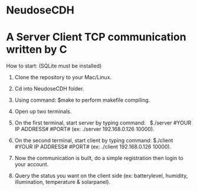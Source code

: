 # NeudoseCDH

# A Server Client TCP communication written by C

How to start: (SQLite must be installed)

1. Clone the repository to your Mac/Linux.

2. Cd into NeudoseCDH folder.

3. Using command:   $make     to perform makefile compiling.

4. Open up two terminals.

5. On the first terminal, start server by typing command:     $./server #YOUR IP ADDRESS# #PORT# (ex:  ./server 192.168.0.126 10000).

6. On the second terminal, start client by typing command:    $./client #YOUR IP ADDRESS# #PORT# (ex:  ./client 192.168.0.126 10000).

6. Now the communication is built, do a simple registration then login to your account.

7. Query the status you want on the client side (ex: batterylevel, humidity, illumination, temperature & solarpanel).

